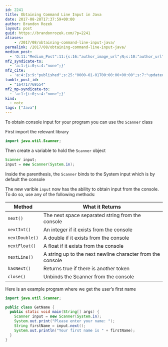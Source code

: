 ```yaml
---
id: 2241
title: Obtaining Command Line Input in Java
date: 2017-08-28T17:37:59+00:00
author: Brandon Rozek
layout: post
guid: https://brandonrozek.com/?p=2241
aliases:
    - /2017/08/obtaining-command-line-input-java/
permalink: /2017/08/obtaining-command-line-input-java/
medium_post:
  - 'O:11:"Medium_Post":11:{s:16:"author_image_url";N;s:10:"author_url";N;s:11:"byline_name";N;s:12:"byline_email";N;s:10:"cross_link";N;s:2:"id";N;s:21:"follower_notification";N;s:7:"license";N;s:14:"publication_id";N;s:6:"status";N;s:3:"url";N;}'
mf2_syndicate-to:
  - 'a:1:{i:0;s:4:"none";}'
mf2_cite:
  - 'a:4:{s:9:"published";s:25:"0000-01-01T00:00:00+00:00";s:7:"updated";s:25:"0000-01-01T00:00:00+00:00";s:8:"category";a:1:{i:0;s:0:"";}s:6:"author";a:0:{}}'
tumblr_post_id:
  - "164717769554"
mf2_mp-syndicate-to:
  - 'a:1:{i:0;s:4:"none";}'
kind:
  - note
tags: ["Java"]
---
```

To obtain console input for your program you can use the `Scanner` class

First import the relevant library

```java
import java.util.Scanner;
```

Then create a variable to hold the `Scanner` object

```java
Scanner input;
input = new Scanner(System.in);
```

Inside the parenthesis, the `Scanner` binds to the System input which is by default the console

The new varible `input` now has the ability to obtain input from the console. To do so, use any of the following methods:

| Method         | What it Returns                                            |
| -------------- | ---------------------------------------------------------- |
| `next()`       | The next space separated string from the console           |
| `nextInt()`    | An integer if it exists from the console                   |
| `nextDouble()` | A double if it exists from the console                     |
| `nextFloat()`  | A float if it exists from the console                      |
| `nextLine()`   | A string up to the next newline character from the console |
| `hasNext()`    | Returns true if there is another token                     |
| `close()`      | Unbinds the Scanner from the console                       |



Here is an example program where we get the user&#8217;s first name

```java
import java.util.Scanner;

public class GetName {
  public static void main(String[] args) {
    Scanner input = new Scanner(System.in);
    System.out.print("Please enter your name: ");
    String firstName = input.next();
    System.out.println("Your first name is " + firstName); 
  }
}
```
